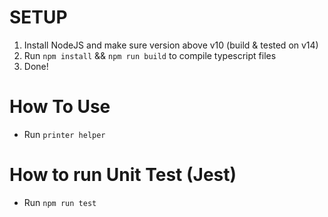 # SETUP
1. Install NodeJS and make sure version above v10 (build & tested on v14)
2. Run `npm install` && `npm run build` to compile typescript files
3. Done!

# How To Use
- Run `printer helper`

# How to run Unit Test (Jest)
- Run `npm run test`
